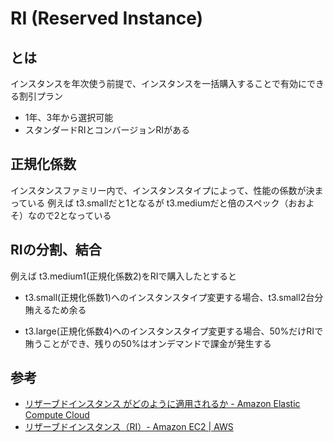 # RI (Reserved Instance)

## とは
インスタンスを年次使う前提で、インスタンスを一括購入することで有効にできる割引プラン
- 1年、3年から選択可能
- スタンダードRIとコンバージョンRIがある

## 正規化係数

インスタンスファミリー内で、インスタンスタイプによって、性能の係数が決まっている
例えば t3.smallだと1となるが t3.mediumだと倍のスペック（おおよそ）なので2となっている


## RIの分割、結合

例えば t3.medium1(正規化係数2)をRIで購入したとすると

- t3.small(正規化係数1)へのインスタンスタイプ変更する場合、t3.small2台分賄えるため余る

- t3.large(正規化係数4)へのインスタンスタイプ変更する場合、50%だけRIで賄うことができ、残りの50%はオンデマンドで課金が発生する

## 参考
- [リザーブドインスタンス がどのように適用されるか - Amazon Elastic Compute Cloud](https://docs.aws.amazon.com/ja_jp/AWSEC2/latest/UserGuide/apply_ri.html)
- [リザーブドインスタンス（RI）- Amazon EC2 | AWS](https://aws.amazon.com/jp/ec2/pricing/reserved-instances/)